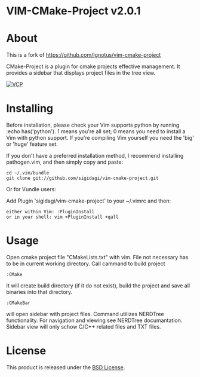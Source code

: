 VIM-CMake-Project v2.0.1
===============

About
=====
This is a fork of https://github.com/Ignotus/vim-cmake-project 

CMake-Project is a plugin for cmake projects effective management. It provides
a sidebar that displays project files in the tree view.

[![VCP](http://i.imgur.com/wGeVbl.png)](http://i.imgur.com/wGeVbl.png)

Installing
==========

Before installation, please check your Vim supports python by running :echo has('python'). 1 means you're all set; 0 means you need to install a Vim with python support. If you're compiling Vim yourself you need the 'big' or 'huge' feature set.

If you don't have a preferred installation method, I recommend installing pathogen.vim, and then simply copy and paste:

    cd ~/.vim/bundle
    git clone git://github.com/sigidagi/vim-cmake-project.git

Or for Vundle users:

Add Plugin 'sigidagi/vim-cmake-project' to your ~/.vimrc and then:

    either within Vim: :PluginInstall
    or in your shell: vim +PluginInstall +qall

Usage
=====

Open cmake project file "CMakeLists.txt" with vim. File not necessary has to be in current working directory.
Call cammand to build project

    :CMake 
It will create build directory (if it do not exist), build the project and save all binaries into that directory. 

    :CMakeBar 
will open sidebar with project files. Command utilizes NERDTree functionality. For navigation and viewing see NERDTree documantation. Sidebar view will only schow C/C++ related files and TXT files. 

License
=======
This product is released under the [BSD License](http://opensource.org/licenses/bsd-3-clause).
